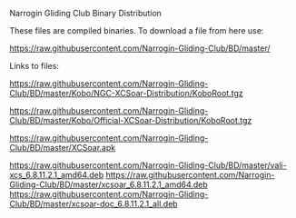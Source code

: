 Narrogin Gliding Club Binary Distribution

These files are compiled binaries. To download a file from here use:

https://raw.githubusercontent.com/Narrogin-Gliding-Club/BD/master/<file>

Links to files:

https://raw.githubusercontent.com/Narrogin-Gliding-Club/BD/master/Kobo/NGC-XCSoar-Distribution/KoboRoot.tgz

https://raw.githubusercontent.com/Narrogin-Gliding-Club/BD/master/Kobo/Official-XCSoar-Distribution/KoboRoot.tgz

https://raw.githubusercontent.com/Narrogin-Gliding-Club/BD/master/XCSoar.apk

https://raw.githubusercontent.com/Narrogin-Gliding-Club/BD/master/vali-xcs_6.8.11.2.1_amd64.deb
https://raw.githubusercontent.com/Narrogin-Gliding-Club/BD/master/xcsoar_6.8.11.2.1_amd64.deb
https://raw.githubusercontent.com/Narrogin-Gliding-Club/BD/master/xcsoar-doc_6.8.11.2.1_all.deb

